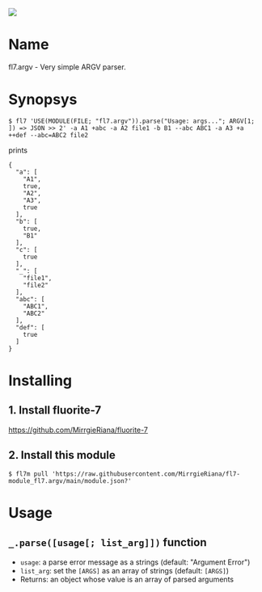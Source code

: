 
<a href="https://github.com/MirrgieRiana/fl7-module_fl7.argv/actions?query=workflow%3ATest"><img src="https://github.com/MirrgieRiana/fl7-module_fl7.argv/workflows/Test/badge.svg"></a>

# Name

fl7.argv - Very simple ARGV parser.

# Synopsys

```
$ fl7 'USE(MODULE(FILE; "fl7.argv")).parse("Usage: args..."; ARGV[1; ]) => JSON >> 2' -a A1 +abc -a A2 file1 -b B1 --abc ABC1 -a A3 +a ++def --abc=ABC2 file2
```

prints

```
{
  "a": [
    "A1",
    true,
    "A2",
    "A3",
    true
  ],
  "b": [
    true,
    "B1"
  ],
  "c": [
    true
  ],
  "_": [
    "file1",
    "file2"
  ],
  "abc": [
    "ABC1",
    "ABC2"
  ],
  "def": [
    true
  ]
}
```

# Installing

## 1. Install fluorite-7

https://github.com/MirrgieRiana/fluorite-7

## 2. Install this module

```
$ fl7m pull 'https://raw.githubusercontent.com/MirrgieRiana/fl7-module_fl7.argv/main/module.json?'
```

# Usage

## `_.parse([usage[; list_arg]])` function

- `usage`: a parse error message as a strings (default: "Argument Error")
- `list_arg`: set the `[ARGS]` as an array of strings (default: `[ARGS]`)
- Returns: an object whose value is an array of parsed arguments
